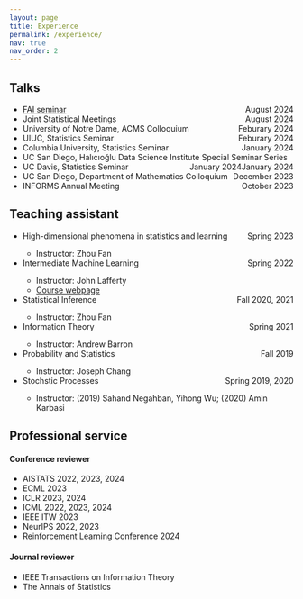 ```yaml
---
layout: page
title: Experience
permalink: /experience/
nav: true
nav_order: 2
---
```


<h2 class="item">Talks</h2>
<ul>
<li><a href="https://www.fai-seminar.ac.cn">FAI seminar</a> <span style="float:right">August 2024</span></li>
<li>Joint Statistical Meetings <span style="float:right">August 2024</span></li>
<li>University of Notre Dame, ACMS Colloquium <span style="float:right">Feburary 2024</span></li>
<li>UIUC, Statistics Seminar <span style="float:right">Feburary 2024</span></li>
<li>Columbia University, Statistics Seminar <span style="float:right">January 2024</span></li>
<li>UC San Diego, Halıcıoğlu Data Science Institute Special Seminar Series <span style="float:right">January 2024</span></li>
<li>UC Davis, Statistics Seminar <span style="float:right">January 2024</span></li>
<li>UC San Diego, Department of Mathematics Colloquium <span style="float:right">December 2023</span></li>
<li>INFORMS Annual Meeting <span style="float:right">October 2023</span></li>
</ul>

<h2 class="item">Teaching assistant</h2>
<ul>
<li>High-dimensional phenomena in statistics and learning <span style="float:right">Spring 2023</span></li>
    <ul>
    <li>Instructor: Zhou Fan</li>
    </ul>
<li>Intermediate Machine Learning <span style="float:right">Spring 2022</span></li>
    <ul>
    <li>Instructor: John Lafferty</li>
    <li><a href="https://ydata123.org/sp22/interml/calendar.html">Course webpage</a></li>
    </ul>
<li>Statistical Inference <span style="float:right">Fall 2020, 2021</span></li>
    <ul>
    <li>Instructor: Zhou Fan</li>
    </ul>
<li>Information Theory <span style="float:right">Spring 2021</span></li>
    <ul><li>Instructor: Andrew Barron</li></ul>
<li>Probability and Statistics <span style="float:right">Fall 2019</span></li>
    <ul><li>Instructor: Joseph Chang</li></ul>
<li>Stochstic Processes <span style="float:right">Spring 2019, 2020</span></li>
    <ul><li>Instructor: (2019) Sahand Negahban, Yihong Wu; (2020) Amin Karbasi</li></ul>
</ul>

<h2 class="item">Professional service</h2>
<h4>Conference reviewer</h4>
<ul>
<li>AISTATS 2022, 2023, 2024</li>
<li>ECML 2023</li>
<li>ICLR 2023, 2024</li>
<li>ICML 2022, 2023, 2024</li>
<li>IEEE ITW 2023</li>
<li>NeurIPS 2022, 2023</li>
<li>Reinforcement Learning Conference 2024</li>
</ul>
<h4>Journal reviewer</h4>
<ul>
<li>IEEE Transactions on Information Theory</li>
<li>The Annals of Statistics</li>
</ul>